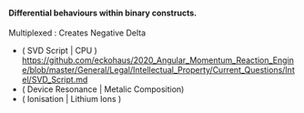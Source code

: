 #### Differential behaviours within binary constructs.


Multiplexed : Creates Negative Delta
- ( SVD Script | CPU ) https://github.com/eckohaus/2020_Angular_Momentum_Reaction_Engine/blob/master/General/Legal/Intellectual_Property/Current_Questions/Intel/SVD_Script.md
- ( Device Resonance | Metalic Composition)
- ( Ionisation | Lithium Ions )

